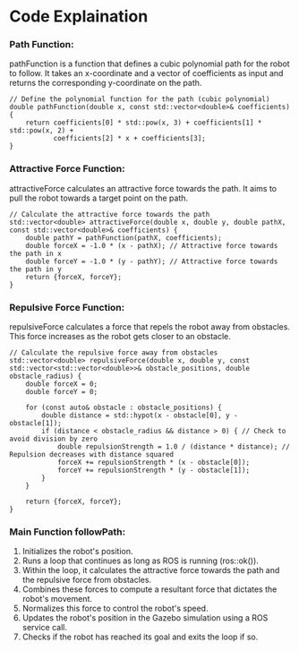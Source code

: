 


# Code Explaination


### Path Function: 
pathFunction is a function that defines a cubic polynomial path for the robot to follow. It takes an x-coordinate and a vector of coefficients as input and returns the corresponding y-coordinate on the path.

```
// Define the polynomial function for the path (cubic polynomial)
double pathFunction(double x, const std::vector<double>& coefficients) {
    return coefficients[0] * std::pow(x, 3) + coefficients[1] * std::pow(x, 2) +
           coefficients[2] * x + coefficients[3];
}
```

### Attractive Force Function: 
attractiveForce calculates an attractive force towards the path. It aims to pull the robot towards a target point on the path.

```
// Calculate the attractive force towards the path
std::vector<double> attractiveForce(double x, double y, double pathX, const std::vector<double>& coefficients) {
    double pathY = pathFunction(pathX, coefficients);
    double forceX = -1.0 * (x - pathX); // Attractive force towards the path in x
    double forceY = -1.0 * (y - pathY); // Attractive force towards the path in y
    return {forceX, forceY};
}
```

### Repulsive Force Function: 
repulsiveForce calculates a force that repels the robot away from obstacles. This force increases as the robot gets closer to an obstacle.


```
// Calculate the repulsive force away from obstacles
std::vector<double> repulsiveForce(double x, double y, const std::vector<std::vector<double>>& obstacle_positions, double obstacle_radius) {
    double forceX = 0;
    double forceY = 0;

    for (const auto& obstacle : obstacle_positions) {
        double distance = std::hypot(x - obstacle[0], y - obstacle[1]);
        if (distance < obstacle_radius && distance > 0) { // Check to avoid division by zero
            double repulsionStrength = 1.0 / (distance * distance); // Repulsion decreases with distance squared
            forceX += repulsionStrength * (x - obstacle[0]);
            forceY += repulsionStrength * (y - obstacle[1]);
        }
    }

    return {forceX, forceY};
}
```

### Main Function followPath:

1. Initializes the robot's position.
2. Runs a loop that continues as long as ROS is running (ros::ok()).
3. Within the loop, it calculates the attractive force towards the path and the repulsive force from obstacles.
4. Combines these forces to compute a resultant force that dictates the robot's movement.
5. Normalizes this force to control the robot's speed.
6. Updates the robot's position in the Gazebo simulation using a ROS service call.
7. Checks if the robot has reached its goal and exits the loop if so.
